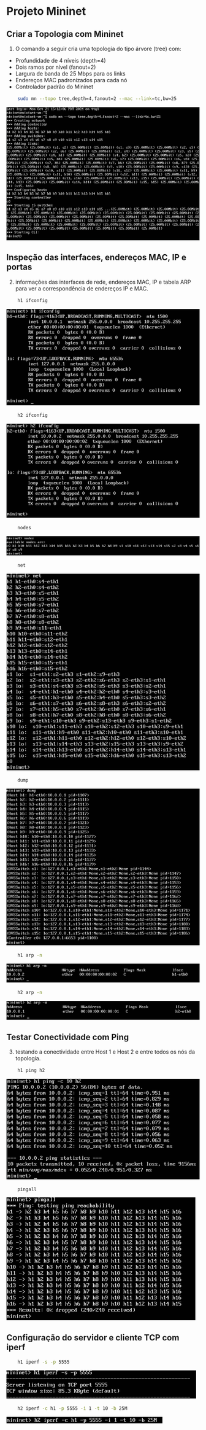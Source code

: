 # Projeto Mininet

## Criar a Topologia com Mininet

1. O comando a seguir cria uma topologia do tipo árvore (tree) com:

- Profundidade de 4 níveis (depth=4)
- Dois ramos por nível (fanout=2)
- Largura de banda de 25 Mbps para os links
- Endereços MAC padronizados para cada nó
- Controlador padrão do Mininet

```sh
    sudo mn --topo tree,depth=4,fanout=2 --mac --link=tc,bw=25
```

![Criar_topologia_mininet](./imagens/Criar_topologia_mininet.png)

## Inspeção das interfaces, endereços MAC, IP e portas

2. informações das interfaces de rede, endereços MAC, IP e tabela ARP para ver a correspondência de endereços IP e MAC.

```sh
    h1 ifconfig
```

![info_host_1](./imagens/info_host_1.png)

```sh
    h2 ifconfig
```

![info_host_2](./imagens/info_host_2.png)

```sh
    nodes
```

![tabela_ARP_host_1](./imagens/nodes.png)

```sh
    net
```

![tabela_ARP_host_1](./imagens/net.png)

```sh
    dump
```

![tabela_ARP_host_1](./imagens/dump.png)

```sh
    h1 arp -n
```

![tabela_ARP_host_2](./imagens/tabela_ARP_host_1.png)

```sh
    h2 arp -n
```

![tabela_ARP_host_2](./imagens/tabela_ARP_host_2.png)

## Testar Conectividade com Ping

3. testando a conectividade entre Host 1 e Host 2 e entre todos os nós da topologia.

```sh
    h1 ping h2
```

![ping_host_1_e_host_2](./imagens/ping_host_1_e_host_2.png)

```sh
    pingall
```

![pingall](./imagens/pingall.png)

## Configuração do servidor e cliente TCP com iperf

```sh
    h1 iperf -s -p 5555
```

![pingall](./imagens/h1_iperf.png)

```sh
    h2 iperf -c h1 -p 5555 -i 1 -t 10 -b 25M
```

![pingall](./imagens/h2_iperf.png)

